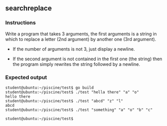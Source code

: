 ## searchreplace

### Instructions

Write a program that takes 3 arguments, the first arguments is a string in which to replace a letter (2nd argument) by another one (3rd argument).

- If the number of arguments is not 3, just display a newline.

- If the second argument is not contained in the first one (the string) then the program simply rewrites the string followed by a newline.

### Expected output

```console
student@ubuntu:~/piscine/test$ go build
student@ubuntu:~/piscine/test$ ./test "hella there" "a" "o"
hello there
student@ubuntu:~/piscine/test$ ./test "abcd" "z" "l"
abcd
student@ubuntu:~/piscine/test$ ./test "something" "a" "o" "b" "c"

student@ubuntu:~/piscine/test$
```
